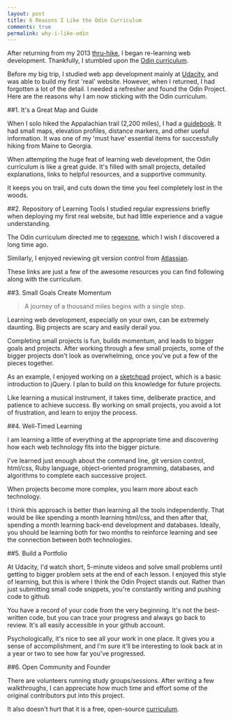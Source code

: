```yaml
---
layout: post
title: 6 Reasons I Like the Odin Curriculum
comments: true
permalink: why-i-like-odin
---
```


After returning from my 2013 [thru-hike](http://www.atjindo.com), I began re-learning web development. Thankfully, I stumbled upon the [Odin curriculum](http://www.theodinproject.com/courses).

Before my big trip, I studied web app development mainly at [Udacity](https://www.udacity.com/), and was able to build my first 'real' website.  However, when I returned, I had forgotten a lot of the detail. I needed a refresher and found the Odin Project. Here are the reasons why I am now sticking with the Odin curriculum.

<!--more-->

##1. It's a Great Map and Guide

When I solo hiked the Appalachian trail (2,200 miles), I had a [guidebook](http://www.amazon.com/The-A-T-Guide-Southbound-2013/dp/0982980833/ref=sr_1_2?ie=UTF8&qid=1399332731&sr=8-2&keywords=awol+guide+southbound). It had small maps, elevation profiles, distance markers, and other useful information. It was one of my 'must have' essential items for successfully hiking from Maine to Georgia.

When attempting the huge feat of learning web development, the Odin curriculum is like a great guide. It's filled with small projects, detailed explanations, links to helpful resources, and a supportive community.  

It keeps you on trail, and cuts down the time you feel completely lost in the woods.

##2. Repository of Learning Tools
I studied regular expressions briefly when deploying my first real website, but had little experience and a vague understanding.

The Odin curriculum directed me to [regexone](http://regexone.com/), which I wish I discovered a long time ago.

Similarly, I enjoyed reviewing git version control from [Atlassian](https://www.atlassian.com/git/tutorial). 

These links are just a few of the awesome resources you can find following along with the curriculum.

##3. Small Goals Create Momentum

>A journey of a thousand miles begins with a single step.

Learning web development, especially on your own, can be extremely daunting.  Big projects are scary and easily derail you.

Completing small projects is fun, builds momentum, and leads to bigger goals and projects.  After working through a few small projects, some of the bigger projects don't look as overwhelming, once you've put a few of the pieces together.

As an example, I enjoyed working on a [sketchpad](https://github.com/Jberczel/odin-projects/tree/master/sketchpad) project, which is a basic introduction to jQuery. I plan to build on this knowledge for future projects.

Like learning a musical instrument, it takes time, deliberate practice, and patience to achieve success. By working on small projects, you avoid a lot of frustration, and learn to enjoy the process.

##4. Well-Timed Learning

I am learning a little of everything at the appropriate time and discovering how each web technology fits into the bigger picture.

I've learned just enough about the command line, git version control, html/css, Ruby language, object-oriented programming, databases, and algorithms to complete each successive project.

When projects become more complex, you learn more about each technology. 

I think this approach is better than learning all the tools independently.  That would be like spending a month learning html/css, and then after that, spending a month learning back-end development and databases.  Ideally, you should be learning both for two months to reinforce learning and see the connection between both technologies.


##5. Build a Portfolio

At Udacity, I'd watch short, 5-minute videos and solve small problems until getting to bigger problem sets at the end of each lesson.  I enjoyed this style of learning, but this is where I think the Odin Project stands out.  Rather than just submitting small code snippets, you're constantly writing and pushing code to github.

You have a record of your code from the very beginning.  It's not the best-written code, but you can trace your progress and always go back to review. It's all easily accessible in your github account.

Psychologically, it's nice to see all your work in one place.  It gives you a sense of accomplishment, and I'm sure it'll be interesting to look back at in a year or two to see how far you've progressed.


##6. Open Community and Founder

There are volunteers running study groups/sessions. After writing a few walkthroughs, I can appreciate how much time and effort some of the original contributors put into this project.

It also doesn't hurt that it is a free, open-source [curriculum](https://github.com/TheOdinProject/theodinproject).




